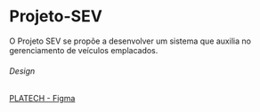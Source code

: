 # Projeto-SEV
O Projeto SEV se propõe a desenvolver um sistema que auxilia no gerenciamento de veículos emplacados.

###### Design
[PLATECH - Figma](https://www.figma.com/design/FGcDsgse3rKjauRY2XxPUF/Platech?node-id=0-1&node-type=CANVAS)

